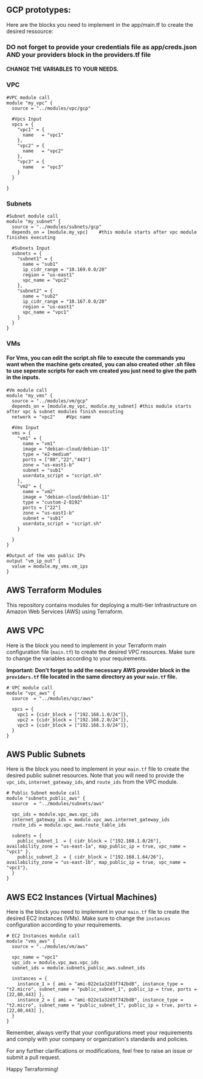 ## GCP prototypes:
Here are the blocks you need to implement in the app/main.tf to create the desired ressource:
### DO not forget to provide your credentials file as app/creds.json AND your providers block in the providers.tf file
#### CHANGE THE VARIABLES TO YOUR NEEDS.
### VPC
```
#VPC module call
module "my_vpc" {
  source = "../modules/vpc/gcp"

  #Vpcs Input
  vpcs = {
    "vpc1" = {
      name   = "vpc1"    
    },
    "vpc2" = {
      name   = "vpc2"
    },
    "vpc3" = {
      name   = "vpc3"
    }
  }

}
```

### Subnets

```
#Subnet module call
module "my_subnet" {
  source = "../modules/subnets/gcp"
  depends_on = [module.my_vpc]    #this module starts after vpc module finishes executing 
  
  #Subnets Input
  subnets = {
    "subnet1" = {
      name = "sub1"
      ip_cidr_range = "10.169.0.0/20"
      region = "us-east1"
      vpc_name = "vpc2"
    },
    "subnet2" = {
      name = "sub2"
      ip_cidr_range = "10.167.0.0/20"
      region = "us-east1"
      vpc_name = "vpc1"
    }
  }
}
```

### VMs
#### For Vms, you can edit the script.sh file to execute the commands you want when the machine gets created, you can also created other .sh files to use seperate scripts for each vm created you just need to give the path in the inputs.

```
#Vm module call
module "my_vms" {
  source = "../modules/vm/gcp"
  depends_on = [module.my_vpc, module.my_subnet] #this module starts after vpc & subnet modules finish executing 
  network = "vpc2"    #Vpc name
  
  #Vms Input
  vms = {
    "vm1" = {
      name = "vm1"
      image = "debian-cloud/debian-11"
      type = "e2-medium"
      ports = ["80","22","443"]
      zone = "us-east1-b"
      subnet = "sub1"
      userdata_script = "script.sh"
    },
    "vm2" = {
      name = "vm2"
      image = "debian-cloud/debian-11"
      type = "custom-2-8192"
      ports = ["22"]
      zone = "us-east1-b"
      subnet = "sub1"
      userdata_script = "script.sh"
    }

  }
}

#Output of the vms public IPs
output "vm_ip_out" {
  value = module.my_vms.vm_ips   
}
```

## AWS Terraform Modules

This repository contains modules for deploying a multi-tier infrastructure on Amazon Web Services (AWS) using Terraform.

## AWS VPC

Here is the block you need to implement in your Terraform main configuration file (`main.tf`) to create the desired VPC resources. Make sure to change the variables according to your requirements.

**Important: Don't forget to add the necessary AWS provider block in the `providers.tf` file located in the same directory as your `main.tf` file.**

```
# VPC module call
module "vpc_aws" {
  source  = "../modules/vpc/aws"

  vpcs = {
    vpc1 = {cidr_block = ["192.168.1.0/24"]},
    vpc2 = {cidr_block = ["192.168.2.0/24"]},
    vpc3 = {cidr_block = ["192.168.3.0/24"]},
  }
}
```

## AWS Public Subnets

Here is the block you need to implement in your `main.tf` file to create the desired public subnet resources. Note that you will need to provide the `vpc_ids`, `internet_gateway_ids`, and `route_ids` from the VPC module.

```
# Public Subnet module call
module "subnets_public_aws" {
  source  = "../modules/subnets/aws"

  vpc_ids = module.vpc_aws.vpc_ids
  internet_gateway_ids = module.vpc_aws.internet_gateway_ids
  route_ids = module.vpc_aws.route_table_ids
  
  subnets = {
    public_subnet_1  = { cidr_block = ["192.168.1.0/26"], availability_zone = "us-east-1a", map_public_ip = true, vpc_name = "vpc1" },
    public_subnet_2  = { cidr_block = ["192.168.1.64/26"], availability_zone = "us-east-1b", map_public_ip = true, vpc_name = "vpc1"},
  }
}
```

## AWS EC2 Instances (Virtual Machines)

Here is the block you need to implement in your `main.tf` file to create the desired EC2 instances (VMs). Make sure to change the `instances` configuration according to your requirements.

```
# EC2 Instances module call
module "vms_aws" {
  source = "../modules/vm/aws"

  vpc_name = "vpc1"
  vpc_ids = module.vpc_aws.vpc_ids
  subnet_ids = module.subnets_public_aws.subnet_ids
  
  instances = {
    instance_1 = { ami = "ami-022e1a32d3f742bd8", instance_type = "t2.micro", subnet_name = "public_subnet_1", public_ip = true, ports = [22,80,443] },
    instance_2 = { ami = "ami-022e1a32d3f742bd8", instance_type = "t2.micro", subnet_name = "public_subnet_1", public_ip = true, ports = [22,80,443] },
  }
}
```

Remember, always verify that your configurations meet your requirements and comply with your company or organization's standards and policies.

For any further clarifications or modifications, feel free to raise an issue or submit a pull request.

Happy Terraforming!
